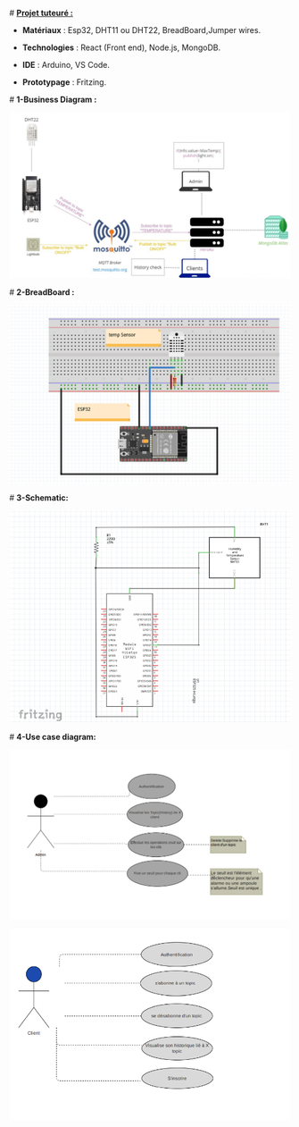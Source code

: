 # <u>**Projet tuteuré :**</u>

- **Matériaux** : Esp32, DHT11 ou DHT22, BreadBoard,Jumper wires.
  
- **Technologies** : React (Front end), Node.js, MongoDB.
  
- **IDE** : Arduino, VS Code.
  
- **Prototypage** : Fritzing.
  

# **1-Business Diagram :**

![](./Assets/1.png)

# **2-BreadBoard :**

![](./Assets/2.png)

# **3-Schematic:**

![](./Assets/3.png)

# **4-Use case diagram:**

![](./Assets/admin.png)

![](./Assets/clt.png)
